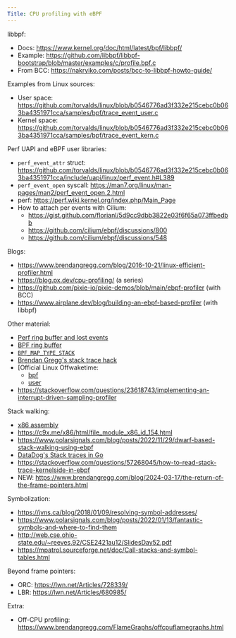 ```yaml
---
Title: CPU profiling with eBPF
---
```


libbpf:
- Docs: https://www.kernel.org/doc/html/latest/bpf/libbpf/
- Example: https://github.com/libbpf/libbpf-bootstrap/blob/master/examples/c/profile.bpf.c
- From BCC: https://nakryiko.com/posts/bcc-to-libbpf-howto-guide/

Examples from Linux sources:
- User space: https://github.com/torvalds/linux/blob/b0546776ad3f332e215cebc0b063ba4351971cca/samples/bpf/trace_event_user.c
- Kernel space: https://github.com/torvalds/linux/blob/b0546776ad3f332e215cebc0b063ba4351971cca/samples/bpf/trace_event_kern.c

Perf UAPI and eBPF user libraries:
- `perf_event_attr` struct: https://github.com/torvalds/linux/blob/b0546776ad3f332e215cebc0b063ba4351971cca/include/uapi/linux/perf_event.h#L389
- `perf_event_open` syscall: https://man7.org/linux/man-pages/man2/perf_event_open.2.html
- perf: https://perf.wiki.kernel.org/index.php/Main_Page
- How to attach per events with Cilium:
  - https://gist.github.com/florianl/5d9cc9dbb3822e03f6f65a073ffbedbb
  - https://github.com/cilium/ebpf/discussions/800
  - https://github.com/cilium/ebpf/discussions/548

Blogs:
- https://www.brendangregg.com/blog/2016-10-21/linux-efficient-profiler.html
- https://blog.px.dev/cpu-profiling/ (a series)
- https://github.com/pixie-io/pixie-demos/blob/main/ebpf-profiler (with BCC)
- https://www.airplane.dev/blog/building-an-ebpf-based-profiler (with libbpf)

Other material:
- [Perf ring buffer and lost events](http://blog.itaysk.com/2020/04/20/ebpf-lost-events)
- [BPF ring buffer](https://www.kernel.org/doc/html/latest/bpf/ringbuf.html)
- [`BPF_MAP_TYPE_STACK`](https://www.kernel.org/doc/html/latest/bpf/map_queue_stack.html)
- [Brendan Gregg's stack trace hack](https://www.brendangregg.com/blog/2016-01-18/ebpf-stack-trace-hack.html)
- [Official Linux Offwaketime:
  - [bpf](https://elixir.bootlin.com/linux/latest/source/samples/bpf/offwaketime.bpf.c)
  - [user](https://elixir.bootlin.com/linux/latest/source/samples/bpf/offwaketime_user.c)
- https://stackoverflow.com/questions/23618743/implementing-an-interrupt-driven-sampling-profiler 

Stack walking:
- [x86 assembly](./X86-stack-walking.pdf)
- https://c9x.me/x86/html/file_module_x86_id_154.html
- https://www.polarsignals.com/blog/posts/2022/11/29/dwarf-based-stack-walking-using-ebpf
- [DataDog's Stack traces in Go](https://github.com/DataDog/go-profiler-notes/blob/main/stack-traces.md)
- https://stackoverflow.com/questions/57268045/how-to-read-stack-trace-kernelside-in-ebpf
- NEW: https://www.brendangregg.com/blog/2024-03-17/the-return-of-the-frame-pointers.html

Symbolization:
- https://jvns.ca/blog/2018/01/09/resolving-symbol-addresses/
- https://www.polarsignals.com/blog/posts/2022/01/13/fantastic-symbols-and-where-to-find-them
- http://web.cse.ohio-state.edu/~reeves.92/CSE2421au12/SlidesDay52.pdf
- https://mpatrol.sourceforge.net/doc/Call-stacks-and-symbol-tables.html

Beyond frame pointers:
- ORC: https://lwn.net/Articles/728339/
- LBR: https://lwn.net/Articles/680985/

Extra:
- Off-CPU profiling: https://www.brendangregg.com/FlameGraphs/offcpuflamegraphs.html
